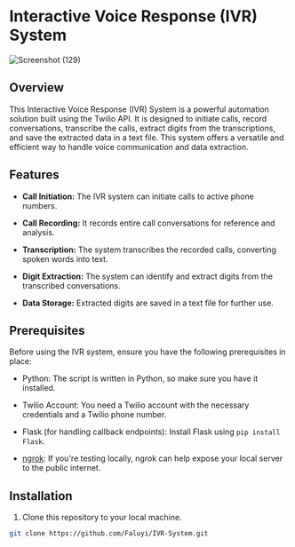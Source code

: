 # Interactive Voice Response (IVR) System

![Screenshot (129)](https://github.com/Faluyi/IVR-System/assets/83612442/22d40c8e-6524-4081-a603-2d4c1dd60466)


## Overview

This Interactive Voice Response (IVR) System is a powerful automation solution built using the Twilio API. It is designed to initiate calls, record conversations, transcribe the calls, extract digits from the transcriptions, and save the extracted data in a text file. This system offers a versatile and efficient way to handle voice communication and data extraction.

## Features

- **Call Initiation:** The IVR system can initiate calls to active phone numbers.

- **Call Recording:** It records entire call conversations for reference and analysis.

- **Transcription:** The system transcribes the recorded calls, converting spoken words into text.

- **Digit Extraction:** The system can identify and extract digits from the transcribed conversations.

- **Data Storage:** Extracted digits are saved in a text file for further use.

## Prerequisites

Before using the IVR system, ensure you have the following prerequisites in place:

- Python: The script is written in Python, so make sure you have it installed.

- Twilio Account: You need a Twilio account with the necessary credentials and a Twilio phone number.

- Flask (for handling callback endpoints): Install Flask using `pip install Flask`.

- [ngrok](https://ngrok.com/): If you're testing locally, ngrok can help expose your local server to the public internet.

## Installation

1. Clone this repository to your local machine.

```bash
git clone https://github.com/Faluyi/IVR-System.git

